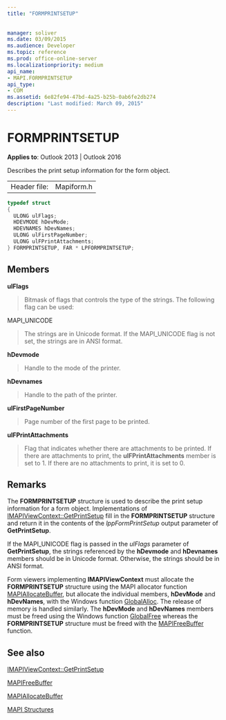 ```yaml
---
title: "FORMPRINTSETUP"
 
 
manager: soliver
ms.date: 03/09/2015
ms.audience: Developer
ms.topic: reference
ms.prod: office-online-server
ms.localizationpriority: medium
api_name:
- MAPI.FORMPRINTSETUP
api_type:
- COM
ms.assetid: 6e82fe94-47bd-4a25-b25b-0ab6fe2db274
description: "Last modified: March 09, 2015"
---
```


# FORMPRINTSETUP

  
  
**Applies to**: Outlook 2013 | Outlook 2016 
  
Describes the print setup information for the form object. 
  
|||
|:-----|:-----|
|Header file:  <br/> |Mapiform.h  <br/> |
   
```cpp
typedef struct
{
  ULONG ulFlags;
  HDEVMODE hDevMode;
  HDEVNAMES hDevNames;
  ULONG ulFirstPageNumber;
  ULONG ulFPrintAttachments;
} FORMPRINTSETUP, FAR * LPFORMPRINTSETUP;

```

## Members

 **ulFlags**
  
> Bitmask of flags that controls the type of the strings. The following flag can be used:
    
MAPI_UNICODE 
  
> The strings are in Unicode format. If the MAPI_UNICODE flag is not set, the strings are in ANSI format.
    
 **hDevmode**
  
> Handle to the mode of the printer.
    
 **hDevnames**
  
> Handle to the path of the printer.
    
 **ulFirstPageNumber**
  
> Page number of the first page to be printed.
    
 **ulFPrintAttachments**
  
> Flag that indicates whether there are attachments to be printed. If there are attachments to print, the **ulFPrintAttachments** member is set to 1. If there are no attachments to print, it is set to 0. 
    
## Remarks

The **FORMPRINTSETUP** structure is used to describe the print setup information for a form object. Implementations of [IMAPIViewContext::GetPrintSetup](imapiviewcontext-getprintsetup.md) fill in the **FORMPRINTSETUP** structure and return it in the contents of the  _lppFormPrintSetup_ output parameter of **GetPrintSetup**.
  
If the MAPI_UNICODE flag is passed in the _ulFlags_ parameter of **GetPrintSetup**, the strings referenced by the **hDevmode** and **hDevnames** members should be in Unicode format. Otherwise, the strings should be in ANSI format. 
  
Form viewers implementing **IMAPIViewContext** must allocate the **FORMPRINTSETUP** structure using the MAPI allocator function [MAPIAllocateBuffer](mapiallocatebuffer.md), but allocate the individual members, **hDevMode** and **hDevNames**, with the Windows function [GlobalAlloc](https://go.microsoft.com/fwlink/?LinkId=132110). The release of memory is handled similarly. The **hDevMode** and **hDevNames** members must be freed using the Windows function [GlobalFree](https://go.microsoft.com/fwlink/?LinkId=132108) whereas the **FORMPRINTSETUP** structure must be freed with the [MAPIFreeBuffer](mapifreebuffer.md) function. 
  
## See also



[IMAPIViewContext::GetPrintSetup](imapiviewcontext-getprintsetup.md)
  
[MAPIFreeBuffer](mapifreebuffer.md)
  
[MAPIAllocateBuffer](mapiallocatebuffer.md)


[MAPI Structures](mapi-structures.md)

